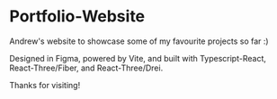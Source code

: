 # Portfolio-Website
Andrew's website to showcase some of my favourite projects so far :)

Designed in Figma, powered by Vite, and built with Typescript-React, React-Three/Fiber, and React-Three/Drei.

Thanks for visiting!